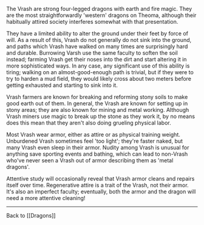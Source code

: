 The Vrash are strong four-legged dragons with earth and fire magic.  They are the most straightforwardly 'western' dragons on Theoma, although their habitually attired society interferes somewhat with that presentation.

They have a limited ability to alter the ground under their feet by force of will.  As a result of this, Vrash do not generally do not sink into the ground, and paths which Vrash have walked on many times are surprisingly hard and durable.  Burrowing Varsh use the same faculty to soften the soil instead; farming Vrash get their noses into the dirt and start altering it in more sophisticated ways.  In any case, any significant use of this ability is tiring; walking on an almost-good-enough path is trivial, but if they were to try to harden a mud field, they would likely cross about two meters before getting exhausted and starting to sink into it.

Vrash farmers are known for breaking and reforming stony soils to make good earth out of them.  In general, the Vrash are known for setting up in stony areas; they are also known for mining and metal working.  Although Vrash miners use magic to break up the stone as they work it, by no means does this mean that they aren't also doing grueling physical labor.

Most Vrash wear armor, either as attire or as physical training weight.  Unburdened Vrash sometimes feel 'too light'; they're faster naked, but many Vrash even sleep in their armor.  Nudity among Vrash is unusual for anything save sporting events and bathing, which can lead to non-Vrash who've never seen a Vrash out of armor describing them as 'metal dragons'.

Attentive study will occasionally reveal that Vrash armor cleans and repairs itself over time.  Regenerative attire is a trait of the Vrash, not their armor.  It's also an imperfect faculty; eventually, both the armor and the dragon will need a more attentive cleaning!

---
Back to [[Dragons]]